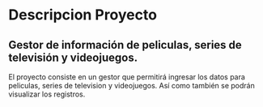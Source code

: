 # Descripcion Proyecto
## Gestor de información de peliculas, series de televisión y videojuegos.
El proyecto consiste en un gestor que permitirá ingresar los datos para peliculas, series de television y videojuegos. Así como también se podrán visualizar los registros.
